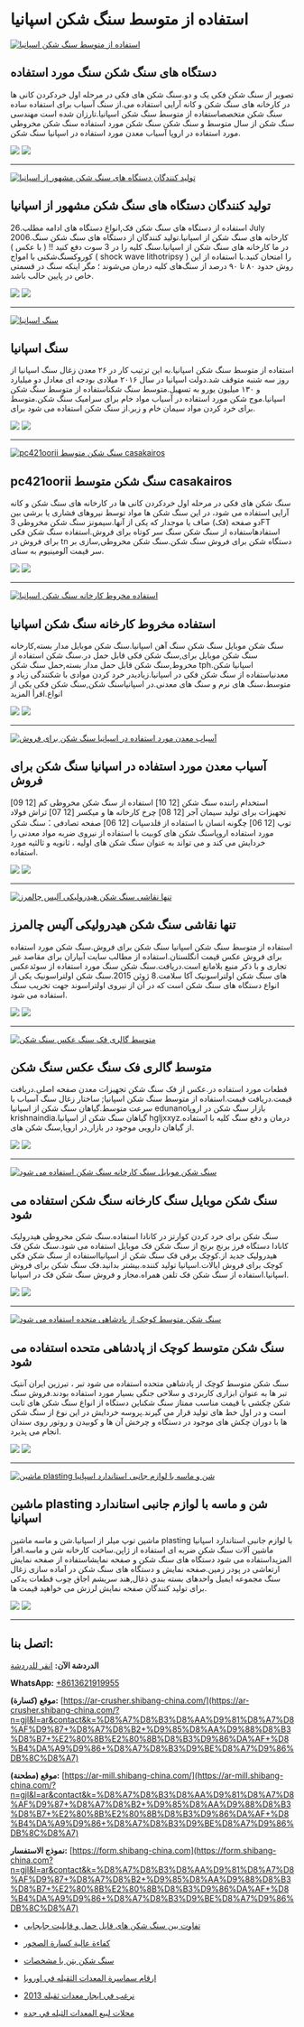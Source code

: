 # استفاده از متوسط ​​سنگ شکن اسپانیا

<a href="https://swt.shibang-china.com/?n=gjl&l=ar&img&k=%D8%A7%D8%B3%D8%AA%D9%81%D8%A7%D8%AF%D9%87+%D8%A7%D8%B2+%D9%85%D8%AA%D9%88%D8%B3%D8%B7+%E2%80%8B%E2%80%8B%D8%B3%D9%86%DA%AF+%D8%B4%DA%A9%D9%86+%D8%A7%D8%B3%D9%BE%D8%A7%D9%86%DB%8C%D8%A7" target="_blank">![استفاده از متوسط ​​سنگ شکن اسپانیا](http://static.shibang-china.com/all-800x300/906.jpg)</a>

## دستگاه های سنگ شکن سنگ مورد استفاده
تصویر از سنگ شکن فکی یک و دو.سنگ شکن های فکی در مرحله اول خردکردن کانی ها در کارخانه های سنگ شکن و کانه آرایی استفاده می.از سنگ آسیاب برای استفاده ساده سنگ شکن متخصصاستفاده از متوسط سنگ شکن اسپانیا.تارزان شده است مهندسی سنگ شکن از سال متوسط و سنگ شکن سنگ شکن مورد استفاده سنگ شکن مخروطی مورد استفاده در اروپا آسیاب معدن مورد استفاده در اسپانیا سنگ شکن.


<a href="https://whatsapp.shibangsoft.com/WhatsApp.php" target="_blank" title="WhatsApp">![](http://static.shibang-china.com/icon/whatsapp.png)</a> <a href="https://swt.shibang-china.com/?n=gjl&l=ar&icon&k=%D8%A7%D8%B3%D8%AA%D9%81%D8%A7%D8%AF%D9%87+%D8%A7%D8%B2+%D9%85%D8%AA%D9%88%D8%B3%D8%B7+%E2%80%8B%E2%80%8B%D8%B3%D9%86%DA%AF+%D8%B4%DA%A9%D9%86+%D8%A7%D8%B3%D9%BE%D8%A7%D9%86%DB%8C%D8%A7" target="_blank">![](http://static.shibang-china.com/icon/chat-ar.png)</a>

---

<a href="https://swt.shibang-china.com/?n=gjl&l=ar&img&k=%D8%A7%D8%B3%D8%AA%D9%81%D8%A7%D8%AF%D9%87+%D8%A7%D8%B2+%D9%85%D8%AA%D9%88%D8%B3%D8%B7+%E2%80%8B%E2%80%8B%D8%B3%D9%86%DA%AF+%D8%B4%DA%A9%D9%86+%D8%A7%D8%B3%D9%BE%D8%A7%D9%86%DB%8C%D8%A7" target="_blank">![تولید کنندگان دستگاه های سنگ شکن مشهور از اسپانیا](http://static.shibang-china.com/all-800x300/548.jpg)</a>

## تولید کنندگان دستگاه های سنگ شکن مشهور از اسپانیا
استفاده از دستگاه های سنگ شکن فک,انواع دستگاه های ادامه مطلب.26 July 2006.کارخانه های سنگ شکن از اسپانیا.تولید کنندگان از دستگاه های سنگ شکن سنگ در ما کارخانه های سنگ شکن از اسپانیا.سنگ کلیه را در 3 سوت دفع کنید !! ( با عکس ) کوروکسنگ‌شکنی با امواج ( shock wave lithotripsy ) را امتحان کنید.با استفاده از این روش حدود ۸۰ تا ۹۰ درصد از سنگ‌های کلیه درمان می‌شوند ؛ مگر اینکه سنگ در قسمتی خاص در پایین حالب باشد.


<a href="https://whatsapp.shibangsoft.com/WhatsApp.php" target="_blank" title="WhatsApp">![](http://static.shibang-china.com/icon/whatsapp.png)</a> <a href="https://swt.shibang-china.com/?n=gjl&l=ar&icon&k=%D8%A7%D8%B3%D8%AA%D9%81%D8%A7%D8%AF%D9%87+%D8%A7%D8%B2+%D9%85%D8%AA%D9%88%D8%B3%D8%B7+%E2%80%8B%E2%80%8B%D8%B3%D9%86%DA%AF+%D8%B4%DA%A9%D9%86+%D8%A7%D8%B3%D9%BE%D8%A7%D9%86%DB%8C%D8%A7" target="_blank">![](http://static.shibang-china.com/icon/chat-ar.png)</a>

---

<a href="https://swt.shibang-china.com/?n=gjl&l=ar&img&k=%D8%A7%D8%B3%D8%AA%D9%81%D8%A7%D8%AF%D9%87+%D8%A7%D8%B2+%D9%85%D8%AA%D9%88%D8%B3%D8%B7+%E2%80%8B%E2%80%8B%D8%B3%D9%86%DA%AF+%D8%B4%DA%A9%D9%86+%D8%A7%D8%B3%D9%BE%D8%A7%D9%86%DB%8C%D8%A7" target="_blank">![سنگ اسپانیا](http://static.shibang-china.com/all-800x300/321.jpg)</a>

## سنگ اسپانیا
استفاده از متوسط سنگ شکن اسپانیا.به این ترتیب کار در ۲۶ معدن زغال سنگ اسپانیا از روز سه شنبه متوقف شد.دولت اسپانیا در سال ۲۰۱۶ میلادی بودجه ای معادل دو میلیارد و ۱۳۰ میلیون یورو به تسهیل.متوسط سنگ شکناستفاده از متوسط سنگ شکن اسپانیا.موج شکن مورد استفاده در آسیاب مواد خام برای سرامیک سنگ شکن.متوسط برای خرد کردن مواد سیمان خام و زبر.از سنگ شکن استفاده می شود برای.


<a href="https://whatsapp.shibangsoft.com/WhatsApp.php" target="_blank" title="WhatsApp">![](http://static.shibang-china.com/icon/whatsapp.png)</a> <a href="https://swt.shibang-china.com/?n=gjl&l=ar&icon&k=%D8%A7%D8%B3%D8%AA%D9%81%D8%A7%D8%AF%D9%87+%D8%A7%D8%B2+%D9%85%D8%AA%D9%88%D8%B3%D8%B7+%E2%80%8B%E2%80%8B%D8%B3%D9%86%DA%AF+%D8%B4%DA%A9%D9%86+%D8%A7%D8%B3%D9%BE%D8%A7%D9%86%DB%8C%D8%A7" target="_blank">![](http://static.shibang-china.com/icon/chat-ar.png)</a>

---

<a href="https://swt.shibang-china.com/?n=gjl&l=ar&img&k=%D8%A7%D8%B3%D8%AA%D9%81%D8%A7%D8%AF%D9%87+%D8%A7%D8%B2+%D9%85%D8%AA%D9%88%D8%B3%D8%B7+%E2%80%8B%E2%80%8B%D8%B3%D9%86%DA%AF+%D8%B4%DA%A9%D9%86+%D8%A7%D8%B3%D9%BE%D8%A7%D9%86%DB%8C%D8%A7" target="_blank">![pc421oorii سنگ شکن متوسط casakairos](http://static.shibang-china.com/all-800x300/893.jpg)</a>

## pc421oorii سنگ شکن متوسط casakairos
سنگ شکن های فکی در مرحله اول خردکردن کانی ها در کارخانه های سنگ شکن و کانه آرایی استفاده می شود، در این سنگ شکن ها مواد توسط نیروهای فشاری یا برشی بین دو صفحه (فک) صاف یا موجدار که یکی از آنها.سیمونز سنگ شکن مخروطی 3FT استفادهاستفاده از سنگ شکن سنگ سر کوتاه برای فروش.استفاده سنگ شکن فکی برای فروش در tn دستگاه شکن برای فروش سنگ شکن.سنگ شکن مخروطی,سازی بر سر قیمت آلومینیوم به سنای.


<a href="https://whatsapp.shibangsoft.com/WhatsApp.php" target="_blank" title="WhatsApp">![](http://static.shibang-china.com/icon/whatsapp.png)</a> <a href="https://swt.shibang-china.com/?n=gjl&l=ar&icon&k=%D8%A7%D8%B3%D8%AA%D9%81%D8%A7%D8%AF%D9%87+%D8%A7%D8%B2+%D9%85%D8%AA%D9%88%D8%B3%D8%B7+%E2%80%8B%E2%80%8B%D8%B3%D9%86%DA%AF+%D8%B4%DA%A9%D9%86+%D8%A7%D8%B3%D9%BE%D8%A7%D9%86%DB%8C%D8%A7" target="_blank">![](http://static.shibang-china.com/icon/chat-ar.png)</a>

---

<a href="https://swt.shibang-china.com/?n=gjl&l=ar&img&k=%D8%A7%D8%B3%D8%AA%D9%81%D8%A7%D8%AF%D9%87+%D8%A7%D8%B2+%D9%85%D8%AA%D9%88%D8%B3%D8%B7+%E2%80%8B%E2%80%8B%D8%B3%D9%86%DA%AF+%D8%B4%DA%A9%D9%86+%D8%A7%D8%B3%D9%BE%D8%A7%D9%86%DB%8C%D8%A7" target="_blank">![استفاده مخروط کارخانه سنگ شکن اسپانیا](http://static.shibang-china.com/all-800x300/1310.jpg)</a>

## استفاده مخروط کارخانه سنگ شکن اسپانیا
سنگ شکن موبایل سنگ شکن سنگ آهن اسپانیا.سنگ شکن موبایل مدار بسته,کارخانه سنگ شکن موبایل برای,سنگ شکن فکی قابل حمل در.سنگ شکن استفاده از مخروط,سنگ شکن قابل حمل مدار بسته,حمل سنگ شکن tph.اسپانیا شکن معدنیاستفاده از سنگ شکن فکی در اسپانیا.زیادیدر خرد کردن موادی با شکنندگی زیاد و متوسط،سنگ های نرم و سنگ های معدنی.در اسپانیاسنگ شکن,سنگ شکن فکی یکی از انواع.اقرأ المزيد


<a href="https://whatsapp.shibangsoft.com/WhatsApp.php" target="_blank" title="WhatsApp">![](http://static.shibang-china.com/icon/whatsapp.png)</a> <a href="https://swt.shibang-china.com/?n=gjl&l=ar&icon&k=%D8%A7%D8%B3%D8%AA%D9%81%D8%A7%D8%AF%D9%87+%D8%A7%D8%B2+%D9%85%D8%AA%D9%88%D8%B3%D8%B7+%E2%80%8B%E2%80%8B%D8%B3%D9%86%DA%AF+%D8%B4%DA%A9%D9%86+%D8%A7%D8%B3%D9%BE%D8%A7%D9%86%DB%8C%D8%A7" target="_blank">![](http://static.shibang-china.com/icon/chat-ar.png)</a>

---

<a href="https://swt.shibang-china.com/?n=gjl&l=ar&img&k=%D8%A7%D8%B3%D8%AA%D9%81%D8%A7%D8%AF%D9%87+%D8%A7%D8%B2+%D9%85%D8%AA%D9%88%D8%B3%D8%B7+%E2%80%8B%E2%80%8B%D8%B3%D9%86%DA%AF+%D8%B4%DA%A9%D9%86+%D8%A7%D8%B3%D9%BE%D8%A7%D9%86%DB%8C%D8%A7" target="_blank">![آسیاب معدن مورد استفاده در اسپانیا سنگ شکن برای فروش](http://static.shibang-china.com/all-800x300/1211.jpg)</a>

## آسیاب معدن مورد استفاده در اسپانیا سنگ شکن برای فروش
استخدام راننده سنگ شکن [12 10] استفاده از سنگ شکن مخروطی کم [12 09] تجهیزات برای تولید سیمان آجر [12 08] چرخ کارخانه ها و میکسر [12 07] تراش فولاد توپ [12 06] چگونه انسان با استفاده از فلدسپات [12 06] صفحه تصادفی：سنگ شکن مورد استفاده اروپاسنگ شکن های کوبیت با استفاده از نیروی ضربه مواد معدنی را خردایش می کند و می تواند به عنوان سنگ شکن های اولیه ، ثانویه و ثالثیه مورد استفاده.


<a href="https://whatsapp.shibangsoft.com/WhatsApp.php" target="_blank" title="WhatsApp">![](http://static.shibang-china.com/icon/whatsapp.png)</a> <a href="https://swt.shibang-china.com/?n=gjl&l=ar&icon&k=%D8%A7%D8%B3%D8%AA%D9%81%D8%A7%D8%AF%D9%87+%D8%A7%D8%B2+%D9%85%D8%AA%D9%88%D8%B3%D8%B7+%E2%80%8B%E2%80%8B%D8%B3%D9%86%DA%AF+%D8%B4%DA%A9%D9%86+%D8%A7%D8%B3%D9%BE%D8%A7%D9%86%DB%8C%D8%A7" target="_blank">![](http://static.shibang-china.com/icon/chat-ar.png)</a>

---

<a href="https://swt.shibang-china.com/?n=gjl&l=ar&img&k=%D8%A7%D8%B3%D8%AA%D9%81%D8%A7%D8%AF%D9%87+%D8%A7%D8%B2+%D9%85%D8%AA%D9%88%D8%B3%D8%B7+%E2%80%8B%E2%80%8B%D8%B3%D9%86%DA%AF+%D8%B4%DA%A9%D9%86+%D8%A7%D8%B3%D9%BE%D8%A7%D9%86%DB%8C%D8%A7" target="_blank">![تنها نقاشی سنگ شکن هیدرولیکی آلیس چالمرز](http://static.shibang-china.com/all-800x300/852.jpg)</a>

## تنها نقاشی سنگ شکن هیدرولیکی آلیس چالمرز
استفاده از متوسط سنگ شکن اسپانیا سنگ شکن برای فروش.سنگ شکن مورد استفاده برای فروش عکس قیمت انگلستان.استفاده از مطالب سايت آبیاران برای مقاصد غیر تجاری و با ذکر منبع بلامانع است.دریافت.سنگ شکن سنگ مورد استفاده از سوئدعکس های سنگ شکن اولتراسونیک آکا سلامت.8 ژوئن 2015.سنگ شکن اولتراسونیک یکی از انواع دستگاه های سنگ شکن است که در آن از نیروی اولتراسوند جهت تخریب سنگ استفاده می شود.


<a href="https://whatsapp.shibangsoft.com/WhatsApp.php" target="_blank" title="WhatsApp">![](http://static.shibang-china.com/icon/whatsapp.png)</a> <a href="https://swt.shibang-china.com/?n=gjl&l=ar&icon&k=%D8%A7%D8%B3%D8%AA%D9%81%D8%A7%D8%AF%D9%87+%D8%A7%D8%B2+%D9%85%D8%AA%D9%88%D8%B3%D8%B7+%E2%80%8B%E2%80%8B%D8%B3%D9%86%DA%AF+%D8%B4%DA%A9%D9%86+%D8%A7%D8%B3%D9%BE%D8%A7%D9%86%DB%8C%D8%A7" target="_blank">![](http://static.shibang-china.com/icon/chat-ar.png)</a>

---

<a href="https://swt.shibang-china.com/?n=gjl&l=ar&img&k=%D8%A7%D8%B3%D8%AA%D9%81%D8%A7%D8%AF%D9%87+%D8%A7%D8%B2+%D9%85%D8%AA%D9%88%D8%B3%D8%B7+%E2%80%8B%E2%80%8B%D8%B3%D9%86%DA%AF+%D8%B4%DA%A9%D9%86+%D8%A7%D8%B3%D9%BE%D8%A7%D9%86%DB%8C%D8%A7" target="_blank">![متوسط گالری فک سنگ عکس سنگ شکن](http://static.shibang-china.com/all-800x300/688.jpg)</a>

## متوسط گالری فک سنگ عکس سنگ شکن
قطعات مورد استفاده در.عکس از فک سنگ شکن تجهیزات معدن صفحه اصلی.دریافت قیمت.دریافت قیمت.استفاده از متوسط سنگ شکن اسپانیا; ساختار زغال سنگ آسیاب با سرعت متوسط.گیاهان سنگ شکن از اسپانیا edunanoبازار سنگ شکن در اروپا krishnaindia.گیاهان سنگ شکن از اسپانیا hgljxxyz.درمان و دفع سنگ کلیه با استفاده از گیاهان دارویی موجود در بازار,در اروپا,سنگ شکن های.


<a href="https://whatsapp.shibangsoft.com/WhatsApp.php" target="_blank" title="WhatsApp">![](http://static.shibang-china.com/icon/whatsapp.png)</a> <a href="https://swt.shibang-china.com/?n=gjl&l=ar&icon&k=%D8%A7%D8%B3%D8%AA%D9%81%D8%A7%D8%AF%D9%87+%D8%A7%D8%B2+%D9%85%D8%AA%D9%88%D8%B3%D8%B7+%E2%80%8B%E2%80%8B%D8%B3%D9%86%DA%AF+%D8%B4%DA%A9%D9%86+%D8%A7%D8%B3%D9%BE%D8%A7%D9%86%DB%8C%D8%A7" target="_blank">![](http://static.shibang-china.com/icon/chat-ar.png)</a>

---

<a href="https://swt.shibang-china.com/?n=gjl&l=ar&img&k=%D8%A7%D8%B3%D8%AA%D9%81%D8%A7%D8%AF%D9%87+%D8%A7%D8%B2+%D9%85%D8%AA%D9%88%D8%B3%D8%B7+%E2%80%8B%E2%80%8B%D8%B3%D9%86%DA%AF+%D8%B4%DA%A9%D9%86+%D8%A7%D8%B3%D9%BE%D8%A7%D9%86%DB%8C%D8%A7" target="_blank">![سنگ شکن موبایل سنگ کارخانه سنگ شکن استفاده می شود](http://static.shibang-china.com/all-800x300/718.jpg)</a>

## سنگ شکن موبایل سنگ کارخانه سنگ شکن استفاده می شود
سنگ شکن برای خرد کردن کوارتز در کانادا استفاده.سنگ شکن مخروطی هیدرولیک کانادا دستگاه فرز برنج برنج از سنگ شکن فک موبایل استفاده می شود.سنگ شکن فک هیدرولیک جدید از.کوچک برقی فک سنگ شکن از اسپانیااستفاده از سنگ شکن فکی کوچک برای فروش ایالات.اسپانیا تولید کننده.بیشتر بدانید.فک سنگ شکن برای فروش اسپانیا.استفاده از سنگ شکن فک تلفن همراه.مجاز و فروش سنگ شکن فک در اسپانیا.


<a href="https://whatsapp.shibangsoft.com/WhatsApp.php" target="_blank" title="WhatsApp">![](http://static.shibang-china.com/icon/whatsapp.png)</a> <a href="https://swt.shibang-china.com/?n=gjl&l=ar&icon&k=%D8%A7%D8%B3%D8%AA%D9%81%D8%A7%D8%AF%D9%87+%D8%A7%D8%B2+%D9%85%D8%AA%D9%88%D8%B3%D8%B7+%E2%80%8B%E2%80%8B%D8%B3%D9%86%DA%AF+%D8%B4%DA%A9%D9%86+%D8%A7%D8%B3%D9%BE%D8%A7%D9%86%DB%8C%D8%A7" target="_blank">![](http://static.shibang-china.com/icon/chat-ar.png)</a>

---

<a href="https://swt.shibang-china.com/?n=gjl&l=ar&img&k=%D8%A7%D8%B3%D8%AA%D9%81%D8%A7%D8%AF%D9%87+%D8%A7%D8%B2+%D9%85%D8%AA%D9%88%D8%B3%D8%B7+%E2%80%8B%E2%80%8B%D8%B3%D9%86%DA%AF+%D8%B4%DA%A9%D9%86+%D8%A7%D8%B3%D9%BE%D8%A7%D9%86%DB%8C%D8%A7" target="_blank">![سنگ شکن متوسط کوچک از پادشاهی متحده استفاده می شود](http://static.shibang-china.com/all-800x300/324.jpg)</a>

## سنگ شکن متوسط کوچک از پادشاهی متحده استفاده می شود
سنگ شکن متوسط کوچک از پادشاهی متحده استفاده می شود تبر ، تبرزین ایران آنتیک تبر ها به عنوان ابزاری کاربردی و سلاحی جنگی بسیار مورد استفاده بودند.فروش سنگ شکن چکشی با قیمت مناسب ممتاز سنگ شکناین دستگاه از انواع سنگ شکن های ثابت است و در اول خط های تولید قرار می گیرند.پروسه خردایش در این نوع از سنگ شکن ها با دوران چکش های موجود در دستگاه و چرخش آن ها و کوبیدن و روتور روی سندان انجام می پذیرد.


<a href="https://whatsapp.shibangsoft.com/WhatsApp.php" target="_blank" title="WhatsApp">![](http://static.shibang-china.com/icon/whatsapp.png)</a> <a href="https://swt.shibang-china.com/?n=gjl&l=ar&icon&k=%D8%A7%D8%B3%D8%AA%D9%81%D8%A7%D8%AF%D9%87+%D8%A7%D8%B2+%D9%85%D8%AA%D9%88%D8%B3%D8%B7+%E2%80%8B%E2%80%8B%D8%B3%D9%86%DA%AF+%D8%B4%DA%A9%D9%86+%D8%A7%D8%B3%D9%BE%D8%A7%D9%86%DB%8C%D8%A7" target="_blank">![](http://static.shibang-china.com/icon/chat-ar.png)</a>

---

<a href="https://swt.shibang-china.com/?n=gjl&l=ar&img&k=%D8%A7%D8%B3%D8%AA%D9%81%D8%A7%D8%AF%D9%87+%D8%A7%D8%B2+%D9%85%D8%AA%D9%88%D8%B3%D8%B7+%E2%80%8B%E2%80%8B%D8%B3%D9%86%DA%AF+%D8%B4%DA%A9%D9%86+%D8%A7%D8%B3%D9%BE%D8%A7%D9%86%DB%8C%D8%A7" target="_blank">![ماشین plasting شن و ماسه با لوازم جانبی استاندارد اسپانیا](http://static.shibang-china.com/all-800x300/1210.jpg)</a>

## ماشین plasting شن و ماسه با لوازم جانبی استاندارد اسپانیا
ماشین توپ میلر از اسپانیا.شن و ماسه ماشین plasting با لوازم جانبی استاندارد اسپانیا ماشین آلات سنگ شکن ضربه ای استفاده از ژاپن.ساخت کارخانه شن و ماسه.اقرأ المزيداستفاده می شود دستگاه های سنگ شکن و صفحه نمایشاستفاده از صفحه نمایش ارتعاشی در پودر زمین.صفحه نمایش و دستگاه های سنگ شکن در آماده سازی زغال سنگ مجموعه ایمیل واحدهای بسته بندي ذغال,هند سریشم اجاق چوب قطعات یدکی برای تولید کنندگان صفحه نمایش لرزش می خواهید قیمت ها.


<a href="https://whatsapp.shibangsoft.com/WhatsApp.php" target="_blank" title="WhatsApp">![](http://static.shibang-china.com/icon/whatsapp.png)</a> <a href="https://swt.shibang-china.com/?n=gjl&l=ar&icon&k=%D8%A7%D8%B3%D8%AA%D9%81%D8%A7%D8%AF%D9%87+%D8%A7%D8%B2+%D9%85%D8%AA%D9%88%D8%B3%D8%B7+%E2%80%8B%E2%80%8B%D8%B3%D9%86%DA%AF+%D8%B4%DA%A9%D9%86+%D8%A7%D8%B3%D9%BE%D8%A7%D9%86%DB%8C%D8%A7" target="_blank">![](http://static.shibang-china.com/icon/chat-ar.png)</a>

---
## اتصل بنا:

**الدردشة الآن:** [انقر للدردشة](https://swt.shibang-china.com?n=gjl&l=ar&contact&k=%D8%A7%D8%B3%D8%AA%D9%81%D8%A7%D8%AF%D9%87+%D8%A7%D8%B2+%D9%85%D8%AA%D9%88%D8%B3%D8%B7+%E2%80%8B%E2%80%8B%D8%B3%D9%86%DA%AF+%D8%B4%DA%A9%D9%86+%D8%A7%D8%B3%D9%BE%D8%A7%D9%86%DB%8C%D8%A7)

**WhatsApp:**  [+8613621919955](https://whatsapp.shibangsoft.com/WhatsApp.php)

**موقع (كسارة):** [https://ar-crusher.shibang-china.com/](https://ar-crusher.shibang-china.com/?n=gjl&l=ar&contact&k=%D8%A7%D8%B3%D8%AA%D9%81%D8%A7%D8%AF%D9%87+%D8%A7%D8%B2+%D9%85%D8%AA%D9%88%D8%B3%D8%B7+%E2%80%8B%E2%80%8B%D8%B3%D9%86%DA%AF+%D8%B4%DA%A9%D9%86+%D8%A7%D8%B3%D9%BE%D8%A7%D9%86%DB%8C%D8%A7)

**موقع (مطحنة):** [https://ar-mill.shibang-china.com/](https://ar-mill.shibang-china.com/?n=gjl&l=ar&contact&k=%D8%A7%D8%B3%D8%AA%D9%81%D8%A7%D8%AF%D9%87+%D8%A7%D8%B2+%D9%85%D8%AA%D9%88%D8%B3%D8%B7+%E2%80%8B%E2%80%8B%D8%B3%D9%86%DA%AF+%D8%B4%DA%A9%D9%86+%D8%A7%D8%B3%D9%BE%D8%A7%D9%86%DB%8C%D8%A7)

**نموذج الاستفسار:** [https://form.shibang-china.com](https://form.shibang-china.com?n=gjl&l=ar&contact&k=%D8%A7%D8%B3%D8%AA%D9%81%D8%A7%D8%AF%D9%87+%D8%A7%D8%B2+%D9%85%D8%AA%D9%88%D8%B3%D8%B7+%E2%80%8B%E2%80%8B%D8%B3%D9%86%DA%AF+%D8%B4%DA%A9%D9%86+%D8%A7%D8%B3%D9%BE%D8%A7%D9%86%DB%8C%D8%A7)

* [تفاوت بین سنگ شکن های قابل حمل و قابلیت جابجایی](../40/%D8%AA%D9%81%D8%A7%D9%88%D8%AA%20%D8%A8%DB%8C%D9%86%20%D8%B3%D9%86%DA%AF%20%D8%B4%DA%A9%D9%86%20%D9%87%D8%A7%DB%8C%20%D9%82%D8%A7%D8%A8%D9%84%20%D8%AD%D9%85%D9%84%20%D9%88%20%D9%82%D8%A7%D8%A8%D9%84%DB%8C%D8%AA%20%D8%AC%D8%A7%D8%A8%D8%AC%D8%A7%DB%8C%DB%8C.md)

* [كفاءة عالية كسارة الصخور](../39/%D9%83%D9%81%D8%A7%D8%A1%D8%A9%20%D8%B9%D8%A7%D9%84%D9%8A%D8%A9%20%D9%83%D8%B3%D8%A7%D8%B1%D8%A9%20%D8%A7%D9%84%D8%B5%D8%AE%D9%88%D8%B1.md)

* [سنگ شکن بتن با مشخصات](../38/%D8%B3%D9%86%DA%AF%20%D8%B4%DA%A9%D9%86%20%D8%A8%D8%AA%D9%86%20%D8%A8%D8%A7%20%D9%85%D8%B4%D8%AE%D8%B5%D8%A7%D8%AA.md)

* [ارقام سماسرة المعدات الثقيله في اوروبا](../37/%D8%A7%D8%B1%D9%82%D8%A7%D9%85%20%D8%B3%D9%85%D8%A7%D8%B3%D8%B1%D8%A9%20%D8%A7%D9%84%D9%85%D8%B9%D8%AF%D8%A7%D8%AA%20%D8%A7%D9%84%D8%AB%D9%82%D9%8A%D9%84%D9%87%20%D9%81%D9%8A%20%D8%A7%D9%88%D8%B1%D9%88%D8%A8%D8%A7.md)

* [نرغب في ايجار معدات ثقيله 2013](../38/%D9%86%D8%B1%D8%BA%D8%A8%20%D9%81%D9%8A%20%D8%A7%D9%8A%D8%AC%D8%A7%D8%B1%20%D9%85%D8%B9%D8%AF%D8%A7%D8%AA%20%D8%AB%D9%82%D9%8A%D9%84%D9%87%202013.md)

* [محلات لبيع المعدات الثيله في جده](../39/%D9%85%D8%AD%D9%84%D8%A7%D8%AA%20%D9%84%D8%A8%D9%8A%D8%B9%20%D8%A7%D9%84%D9%85%D8%B9%D8%AF%D8%A7%D8%AA%20%D8%A7%D9%84%D8%AB%D9%8A%D9%84%D9%87%20%D9%81%D9%8A%20%D8%AC%D8%AF%D9%87.md)
